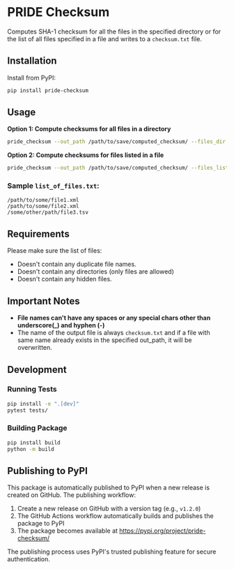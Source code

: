 # PRIDE Checksum

Computes SHA-1 checksum for all the files in the specified directory or for the list of all files specified in a file and writes to a `checksum.txt` file.

## Installation

Install from PyPI:

```bash
pip install pride-checksum
```

## Usage

**Option 1: Compute checksums for all files in a directory**

```bash
pride_checksum --out_path /path/to/save/computed_checksum/ --files_dir /dir_path/where/files/are/located/
```

**Option 2: Compute checksums for files listed in a file**

```bash
pride_checksum --out_path /path/to/save/computed_checksum/ --files_list_path /path/to/file/containing/list_of_files.txt
```

### Sample `list_of_files.txt`:
```
/path/to/some/file1.xml
/path/to/some/file2.xml
/some/other/path/file3.tsv
```

## Requirements

Please make sure the list of files:
* Doesn't contain any duplicate file names.
* Doesn't contain any directories (only files are allowed)
* Doesn't contain any hidden files.

## Important Notes

* **File names can't have any spaces or any special chars other than underscore(_) and hyphen (-)**
* The name of the output file is always `checksum.txt` and if a file with same name already exists in the specified out_path, it will be overwritten.

## Development

### Running Tests

```bash
pip install -e ".[dev]"
pytest tests/
```

### Building Package

```bash
pip install build
python -m build
```

## Publishing to PyPI

This package is automatically published to PyPI when a new release is created on GitHub. The publishing workflow:

1. Create a new release on GitHub with a version tag (e.g., `v1.2.0`)
2. The GitHub Actions workflow automatically builds and publishes the package to PyPI
3. The package becomes available at https://pypi.org/project/pride-checksum/

The publishing process uses PyPI's trusted publishing feature for secure authentication. 